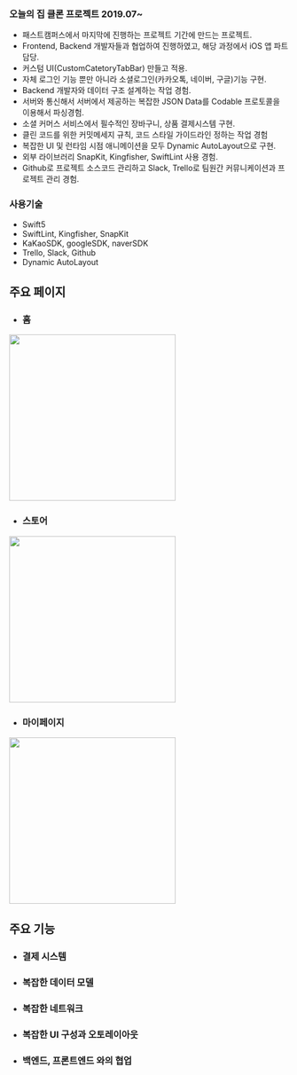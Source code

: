 ### 오늘의 집 클론 프로젝트 2019.07~
* 패스트캠퍼스에서 마지막에 진행하는 프로젝트 기간에 만드는 프로젝트.
* Frontend, Backend 개발자들과 협업하여 진행하였고, 해당 과정에서 iOS 앱 파트 담당.
* 커스텀 UI(CustomCatetoryTabBar) 만들고 적용.
* 자체 로그인 기능 뿐만 아니라 소셜로그인(카카오톡, 네이버, 구글)기능 구현.
* Backend 개발자와 데이터 구조 설계하는 작업 경험.
* 서버와 통신해서 서버에서 제공하는 복잡한 JSON Data를 Codable 프로토콜을 이용해서  파싱경험.
* 소셜 커머스 서비스에서 필수적인 장바구니, 상품 결제시스템 구현.
* 클린 코드를 위한 커밋메세지 규칙, 코드 스타일 가이드라인 정하는 작업 경험
* 복잡한 UI 및 런타임 시점 애니메이션을 모두 Dynamic AutoLayout으로 구현.
* 외부 라이브러리 SnapKit, Kingfisher, SwiftLint 사용 경험.
* Github로 프로젝트 소스코드 관리하고 Slack, Trello로 팀원간 커뮤니케이션과 프로젝트 관리 경험.  

### 사용기술
* Swift5 
* SwiftLint, Kingfisher, SnapKit
* KaKaoSDK, googleSDK, naverSDK
* Trello, Slack, Github
* Dynamic AutoLayout


## 주요 페이지
* ### 홈
<img src="https://user-images.githubusercontent.com/38423205/61270996-455fdf00-a7de-11e9-976d-ba937a8b86d4.png" width="300">

* ### 스토어
<img src="https://user-images.githubusercontent.com/38423205/61270998-455fdf00-a7de-11e9-8c26-f2595ef02343.png" width="300">


* ### 마이페이지
<img src="https://user-images.githubusercontent.com/38423205/61270997-455fdf00-a7de-11e9-9572-b586bc90f59f.png" width="300">


## 주요 기능
* ### 결제 시스템
* ### 복잡한 데이터 모델
* ### 복잡한 네트워크
* ### 복잡한 UI 구성과 오토레이아웃
* ### 백엔드, 프론트엔드 와의 협업
